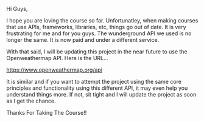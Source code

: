 Hi Guys,

I hope you are loving the course so far. Unfortunatley, when making courses that use APIs, frameworks, libraries, etc, things go out of date. It is very frustrating for me and for you guys. The wunderground API we used is no longer the same. It is now paid and under a different service.

With that said, I will be updating this project in the near future to use the Openweathermap API. Here is the URL...

https://www.openweathermap.org/api

It is similar and if you want to attempt the project using the same core principles and functionality using this different API, it may even help you understand things more. If not, sit tight and I will update the project as soon as I get the chance.

Thanks For Taking The Course!!
